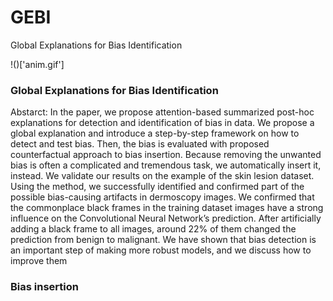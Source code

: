 # GEBI
 Global Explanations for Bias Identification

!()['anim.gif']

###  Global Explanations for Bias Identification

Abstarct:
In the paper, we propose attention-based summarized
post-hoc explanations for detection and identification of
bias in data. We propose a global explanation and
introduce a step-by-step framework on how to detect and
test bias. Then, the bias is evaluated with proposed
counterfactual approach to bias insertion. Because
removing the unwanted bias is often a complicated and
tremendous task, we automatically insert it, instead. We
validate our results on the example of the skin lesion
dataset. Using the method, we successfully identified and
confirmed part of the possible bias-causing artifacts in
dermoscopy images. We confirmed that the commonplace
black frames in the training dataset images have a strong
influence on the Convolutional Neural Network’s
prediction. After artificially adding a black frame to all
images, around 22% of them changed the prediction from
benign to malignant. We have shown that bias detection is
an important step of making more robust models, and we
discuss how to improve them

### Bias insertion

